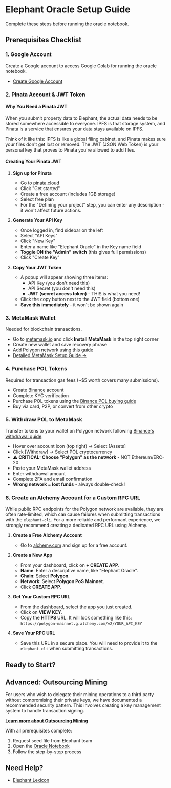 # Elephant Oracle Setup Guide

Complete these steps before running the oracle notebook.

## Prerequisites Checklist

### 1. Google Account

Create a Google account to access Google Colab for running the oracle notebook.

- [Create Google Account](https://accounts.google.com/signup)

### 2. Pinata Account & JWT Token

#### Why You Need a Pinata JWT

When you submit property data to Elephant, the actual data needs to be stored somewhere accessible to everyone. IPFS is that storage system, and Pinata is a service that ensures your data stays available on IPFS.

Think of it like this: IPFS is like a global filing cabinet, and Pinata makes sure your files don't get lost or removed. The JWT (JSON Web Token) is your personal key that proves to Pinata you're allowed to add files.

#### Creating Your Pinata JWT

1. **Sign up for Pinata**

   - Go to [pinata.cloud](https://pinata.cloud)
   - Click "Get started"
   - Create a free account (includes 1GB storage)
   - Select free plan
   - For the "Defining your project" step, you can enter any description - it won't affect future actions.

2. **Generate Your API Key**

   - Once logged in, find sidebar on the left
   - Select "API Keys"
   - Click "New Key"
   - Enter a name like "Elephant Oracle" in the Key name field
   - **Toggle ON the "Admin" switch** (this gives full permissions)
   - Click "Create Key"

3. **Copy Your JWT Token**
   - A popup will appear showing three items:
     - API Key (you don't need this)
     - API Secret (you don't need this)
     - **JWT (secret access token)** - THIS is what you need!
   - Click the copy button next to the JWT field (bottom one)
   - **Save this immediately** - it won't be shown again

### 3. MetaMask Wallet

Needed for blockchain transactions.

- Go to [metamask.io](https://metamask.io) and click **Install MetaMask** in the top right corner
- Create new wallet and save recovery phrase
- Add Polygon network using [this guide](https://polygon.technology/blog/getting-started-with-metamask-on-polygon)
- [Detailed MetaMask Setup Guide →](https://support.metamask.io/start/getting-started-with-metamask/)

### 4. Purchase POL Tokens

Required for transaction gas fees (~$5 worth covers many submissions).

- Create [Binance](https://www.binance.com) account
- Complete KYC verification
- Purchase POL tokens using the [Binance POL buying guide](https://www.binance.com/en/how-to-buy/polygon-ecosystem-token)
- Buy via card, P2P, or convert from other crypto

### 5. Withdraw POL to MetaMask

Transfer tokens to your wallet on Polygon network following [Binance's withdrawal guide](https://academy.binance.com/en/articles/your-guide-to-binance-deposit-withdrawal#How-to-Withdraw-From-Binance).

- Hover over account icon (top right) → Select [Assets]
- Click [Withdraw] → Select POL cryptocurrency
- **⚠️ CRITICAL: Choose "Polygon" as the network** - NOT Ethereum/ERC-20
- Paste your MetaMask wallet address
- Enter withdrawal amount
- Complete 2FA and email confirmation
- **Wrong network = lost funds** - always double-check!

### 6. Create an Alchemy Account for a Custom RPC URL

While public RPC endpoints for the Polygon network are available, they are often rate-limited, which can cause failures when submitting transactions with the `elephant-cli`. For a more reliable and performant experience, we strongly recommend creating a dedicated RPC URL using Alchemy.

1.  **Create a Free Alchemy Account**
    *   Go to [alchemy.com](https://alchemy.com) and sign up for a free account.

2.  **Create a New App**
    *   From your dashboard, click on **+ CREATE APP**.
    *   **Name**: Enter a descriptive name, like "Elephant Oracle".
    *   **Chain**: Select **Polygon**.
    *   **Network**: Select **Polygon PoS Mainnet**.
    *   Click **CREATE APP**.

3.  **Get Your Custom RPC URL**
    *   From the dashboard, select the app you just created.
    *   Click on **VIEW KEY**.
    *   Copy the **HTTPS** URL. It will look something like this: `https://polygon-mainnet.g.alchemy.com/v2/YOUR_API_KEY`

4.  **Save Your RPC URL**
    *   Save this URL in a secure place. You will need to provide it to the `elephant-cli` when submitting transactions.

## Ready to Start?

## Advanced: Outsourcing Mining

For users who wish to delegate their mining operations to a third party without compromising their private keys, we have documented a recommended security pattern. This involves creating a key management system to handle transaction signing.

**[Learn more about Outsourcing Mining](./OUTSOURCING_MINING.md)**

With all prerequisites complete:

1. Request seed file from Elephant team
2. Open the [Oracle Notebook](https://colab.research.google.com/drive/14tSNSP8Pe-mY4VwX9JhXgfyOvzmN3kC0?usp=sharing)
3. Follow the step-by-step process

## Need Help?

- [Elephant Lexicon](https://lexicon.elephant.xyz/)

